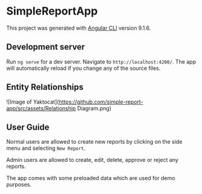 # SimpleReportApp

This project was generated with [Angular CLI](https://github.com/angular/angular-cli) version 9.1.6.

## Development server

Run `ng serve` for a dev server. Navigate to `http://localhost:4200/`. The app will automatically reload if you change any of the source files.

## Entity Relationships

![Image of Yaktocat](https://github.com/simple-report-app/src/assets/Relationship Diagram.png)

## User Guide

Normal users are allowed to create new reports by clicking on the side menu and selecting `New Report`.

Admin users are allowed to create, edit, delete, approve or reject any reports.

The app comes with some preloaded data which are used for demo purposes.
